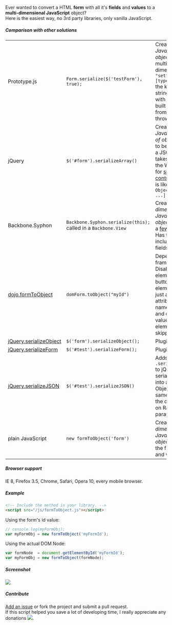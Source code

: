 Ever wanted to convert a HTML <b>form</b> with all it's <b>fields</b> and <b>values</b> to a <b>multi-dimensional JavaScript</b> object?<br>
Here is the easiest way, no 3rd party libraries, only vanilla JavaScript.

##### Comparison with other solutions

<table>
<tr>
	<td>Prototype.js</td>
	<td><code>Form.serialize($('testForm'), true);</code></td>
	<td>Creates a <i>JavaScript object</i> but it's not multi-dimensional. In <code>"settings[theme][type]": "dark"</code> the key is a string. Tested with the latest built version from git, 1.7.1 throws errors.</td>
</tr>
<tr>
	<td>jQuery</td>
	<td><code>$('#form').serializeArray()</code></td>
	<td>Creates a <i>JavaScript array of objects</i>, ready to be encoded as a JSON string. It takes in account the W3C rules for <a href="http://www.w3.org/TR/html401/interact/forms.html#h-17.13.2">successful controls</a>. 
	Output is like <code>[Object, Object, Object ...]</code></td>
</tr>
<tr>
	<td>Backbone.Syphon</td>
	<td><code>Backbone.Syphon.serialize(this);</code> called in a <code>Backbone.View</code></td>
	<td>Creates a <i>multi-dimensional JavaScript object</i> with only a <a href="https://github.com/derickbailey/backbone.syphon#current-limitations">few limitations</a>. Has the ability to include/exclude fields.</td>
</tr>
<tr>
	<td><a href="https://dojotoolkit.org/reference-guide/1.9/dojo/dom-form.html#dojo-dom-form-toobject">dojo.formToObject</a></td>
	<td><code>domForm.toObject("myId")</code></td>
	<td>Depends on dojo framework. Disabled form elements, buttons, elements with just an id attribute but no name attribute, and other non-valued HTML elements are skipped.</td>
</tr>
<tr>
	<td><a href="https://github.com/hongymagic/jQuery.serializeObject">jQuery.serializeObject</a></td>
	<td><code>$('form').serializeObject();</code></td>
	<td>Plugin for jQuery.</td>
</tr>
<tr>
	<td><a href="https://github.com/danheberden/jquery-serializeForm">jQuery.serializeForm</a></td>
	<td><code>$('#test').serializeForm();</code></td>
	<td>Plugin for jQuery.</td>
</tr>
<tr>
	<td><a href="https://github.com/marioizquierdo/jquery.serializeJSON">jQuery.serializeJSON</a></td>
	<td><code>$('#test').serializeJSON()</code></td>
	<td>Adds the method <code>.serializeJSON()</code> to jQuery, that serializes a form into a JavaScript Object with the same format as the default Ruby on Rails request params hash.</td>
</tr>
<tr>
	<td>plain JavaScript</td>
	<td><code>new formToObject('form')</code></td>
	<td>Creates a <i>multi-dimensional JavaScript object</i> with all the field names and values.</td>
</tr>
</table>

##### Browser support

IE 8, Firefox 3.5, Chrome, Safari, Opera 10, every mobile browser.

##### Example

```html
<!-- Include the method in your library. -->
<script src="/js/formToObject.js"></script>
```

Using the form's id value:

```javascript
// console.log(myFormObj);
var myFormObj = new formToObject('myFormId');
```

Using the actual DOM Node:

```javascript
var formNode  = document.getElementById('myFormId');
var myFormObj = new formToObject(formNode);
```

##### Screenshot

<img src="http://ghita.org/sites/default/files/articles_imgs/formToObject.png">

##### Contribute

<a href="https://github.com/serbanghita/formToObject/issues/new">Add an issue</a> or fork the project and submit a pull request. <br>
If this script helped you save a lot of developing time, I really appreciate any donations
<a href="https://www.paypal.com/cgi-bin/webscr?cmd=_donations&business=serbanghita%40gmail%2ecom&lc=US&item_name=Serban%20Ghita%20%28GitHub%29&currency_code=USD&bn=PP%2dDonationsBF%3abtn_donate_SM%2egif%3aNonHosted"><img src="https://www.paypalobjects.com/en_US/i/btn/btn_donate_SM.gif" border="0"></a>.


